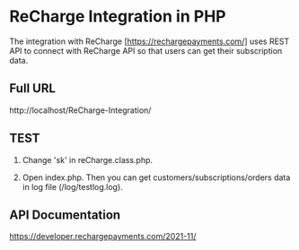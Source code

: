 # ReCharge Integration in PHP

The integration with ReCharge [https://rechargepayments.com/] uses REST API to connect with ReCharge API so that users can get their subscription data.

## Full URL

http://localhost/ReCharge-Integration/

## TEST

1. Change 'sk' in reCharge.class.php.

2. Open index.php. Then you can get customers/subscriptions/orders data in log file (/log/testlog.log).

## API Documentation
https://developer.rechargepayments.com/2021-11/